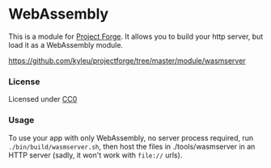 # WebAssembly

This is a module for [Project Forge](https://projectforge.dev). It allows you to build your http server, but load it as a WebAssembly module. 

https://github.com/kyleu/projectforge/tree/master/module/wasmserver

### License

Licensed under [CC0](https://creativecommons.org/publicdomain/zero/1.0)

### Usage

To use your app with only WebAssembly, no server process required, run `./bin/build/wasmserver.sh`, then host the files in ./tools/wasmserver in an HTTP server (sadly, it won't work with `file://` urls).
